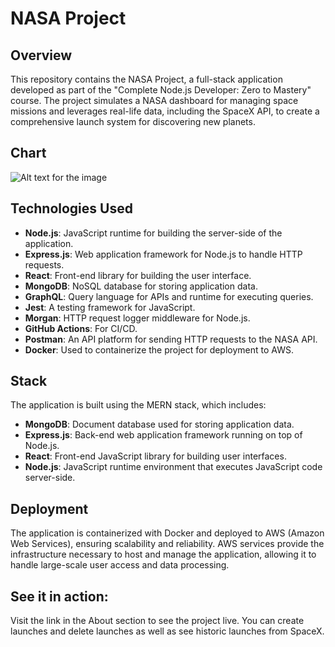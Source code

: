 # NASA Project 

## Overview

This repository contains the NASA Project, a full-stack application developed as part of the "Complete Node.js Developer: Zero to Mastery" course. The project simulates a NASA dashboard for managing space missions and leverages real-life data, including the SpaceX API, to create a comprehensive launch system for discovering new planets.

## Chart

![Alt text for the image](/path/to/image.jpg)



## Technologies Used

- **Node.js**: JavaScript runtime for building the server-side of the application.
- **Express.js**: Web application framework for Node.js to handle HTTP requests.
- **React**: Front-end library for building the user interface.
- **MongoDB**: NoSQL database for storing application data.
- **GraphQL**: Query language for APIs and runtime for executing queries.
- **Jest**: A testing framework for JavaScript.
- **Morgan**: HTTP request logger middleware for Node.js.
- **GitHub Actions**: For CI/CD.
- **Postman**: An API platform for sending HTTP requests to the NASA API.
- **Docker**: Used to containerize the project for deployment to AWS.

## Stack

The application is built using the MERN stack, which includes:

- **MongoDB**: Document database used for storing application data.
- **Express.js**: Back-end web application framework running on top of Node.js.
- **React**: Front-end JavaScript library for building user interfaces.
- **Node.js**: JavaScript runtime environment that executes JavaScript code server-side.

## Deployment

The application is containerized with Docker and deployed to AWS (Amazon Web Services), ensuring scalability and reliability. AWS services provide the infrastructure necessary to host and manage the application, allowing it to handle large-scale user access and data processing.

## See it in action:

Visit the link in the About section to see the project live. You can create launches and delete launches as well as see historic launches from SpaceX.

